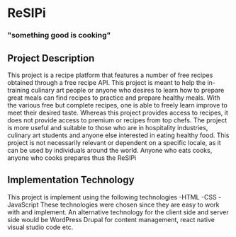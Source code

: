 # ReSIPi
### "something good is cooking"

## Project Description
This project is a recipe platform that features a number of free recipes obtained through a free recipe API.
This project is meant to help the in-training culinary art people or anyone who desires to learn how to prepare great meals can find recipes to practice and prepare healthy meals. With the various free but complete recipes, one is able to freely learn improve to meet their desired taste. 
Whereas this project provides access to recipes, it does not provide access to premium or recipes from top chefs.
The project is more useful and suitable to those who are in hospitality industries, culinary art students and anyone else interested in eating healthy food.
This project is not necessarily relevant or dependent on a specific locale, as it can be used by individuals around the world. Anyone who eats cooks, anyone who cooks prepares thus the ReSIPi

## Implementation Technology

This project is implement using the following technologies 
-HTML
-CSS
-JavaScript 
These technologies were chosen since they are easy to work with and implement.
An alternative technology for the client side and server side would be WordPress Drupal for content management, react native visual studio code etc.
